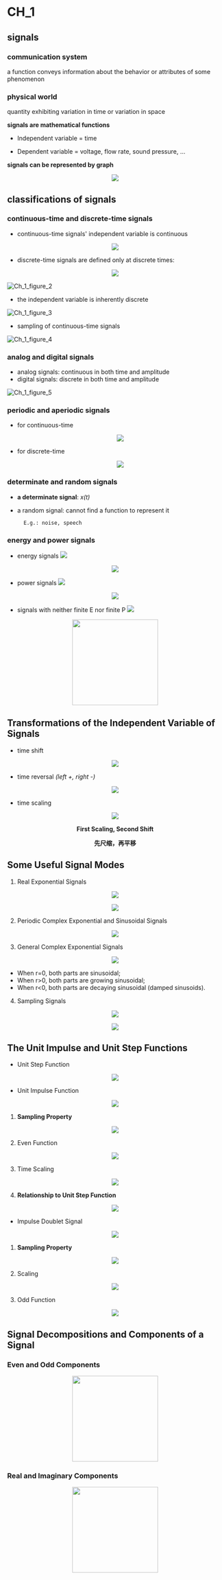 # CH_1

## signals

### communication system

a function conveys information about the behavior or attributes of some phenomenon

### physical world

quantity exhibiting variation in time or variation in space

**signals are mathematical functions**

- Independent variable = time

- Dependent variable = voltage, flow rate, sound pressure, ...

**signals can be represented by graph**

<div align = center><img src ="/assets/Ch_1_figure_1.png"></div>

## classifications of signals

### continuous-time and discrete-time signals

- continuous-time signals' independent variable is continuous

<div align=center><img src="https://latex.codecogs.com/svg.latex?x%28t%29%20%3D%20e%5Et"/></div>

- discrete-time signals are defined only at discrete times:

<div align=center><img src="https://latex.codecogs.com/svg.latex?x%5Bn%5D%20%3D%202%5En"/></div>

![Ch_1_figure_2](assets/Ch_1_figure_2.png)

- the independent variable is inherently discrete

![Ch_1_figure_3](assets/Ch_1_figure_3.png)

- sampling of continuous-time signals

![Ch_1_figure_4](assets/Ch_1_figure_4.png)

### analog and digital signals

- analog signals: continuous in both time and amplitude
- digital signals: discrete in both time and amplitude

![Ch_1_figure_5](assets/Ch_1_figure_5.png)

### periodic and aperiodic signals

- for continuous-time

  <center><img src = "https://latex.codecogs.com/svg.latex?%5Cinline%20x%28t%29%20%3D%20x%28t&plus;T%29"></center>

- for discrete-time
  <center><img src = "https://latex.codecogs.com/svg.latex?%5Cinline%20x%5Bn%5D%3Dx%5Bn&plus;N%5D"></center>

### determinate and random signals

- **a determinate signal**: _x(t)_

- a random signal: cannot find a function to represent it

        E.g.: noise, speech

### energy and power signals

- energy signals <img src = "https://latex.codecogs.com/svg.latex?%5Cinline%200%3CE%3C%5Cinfty%2C%5C%3BP%5Cto0">

<center><img src = "/assets/Ch_1_figure_6.png"></center>

- power signals <img src="https://latex.codecogs.com/svg.latex?%5Cinline%200%3CP%3C%5Cinfty%2C%5C%3BE%5Cto%5Cinfty">

<center><img src="/assets/Ch_1_figure_7.png"></center>

- signals with neither finite E nor finite P <img src = "https://latex.codecogs.com/svg.latex?%5Cinline%20E%5Cto%5Cinfty%2C%5C%3BP%5Cto%5Cinfty">

<center><img height = 200 src = "/assets/Ch_1_figure_8.png"></center>

## Transformations of the Independent Variable of Signals

- time shift

<center><img src = "https://latex.codecogs.com/svg.latex?x%28t%29%20%5Cto%20x%28t-t_0%29"></center>

- time reversal _(left +, right -)_

<center><img src="https://latex.codecogs.com/svg.latex?x%28t%29%20%5Cto%20x%28-t%29"></center>

- time scaling

<center><img src = "https://latex.codecogs.com/svg.latex?x%28t%29%20%5Cto%20x%28k_0t%29">

**First Scaling, Second Shift**

**先尺缩，再平移**</center>

## Some Useful Signal Modes

1. Real Exponential Signals

<center><img src="https://latex.codecogs.com/svg.latex?x%28t%29%20%3D%20Ce%5E%7Bat%7D">

<img src = "/assets/Ch_1_figure_9.png"></center>

2. Periodic Complex Exponential and Sinusoidal Signals

<center><img src = "https://latex.codecogs.com/svg.latex?x%28t%29%20%3D%20Ce%5E%7Bj%5Comega_0t%7D"></center>

3. General Complex Exponential Signals

<center><img src = "https://latex.codecogs.com/svg.latex?%5C%5CC%20%3D%20%7CC%7Ce%5E%7Bj%5Ctheta%7D%2C%5C%3Ba%3Dr&plus;j%5Comega_0%5Cvspace%7B3ex%7D%20%5C%5CCe%5E%7Bat%7D%3D%7CC%7Ce%5E%7Bj%5Ctheta%7De%5E%7B%28r&plus;j%5Comega_0%29t%7D%3D%7CC%7Ce%5E%7Brt%7De%5E%7Bj%28%5Comega_0t&plus;%5Ctheta%29%7D%5Cvspace%7B3ex%7D%20%5C%5CCe%5E%7Bat%7D%3D%20%7CC%7Ce%5E%7Brt%7D%28%5Ccos%7B%28%5Comega_0t&plus;%5Ctheta%29%7D&plus;j%5Csin%7B%28%5Comega_0t&plus;%5Ctheta%29%7D%29"></center>

- When r=0, both parts are sinusoidal; 
- When r>0, both parts are growing sinusoidal;
- When r<0, both parts are decaying sinusoidal (damped sinusoids).

4. Sampling Signals

<center><img src = "https://latex.codecogs.com/svg.latex?Sa%28t%29%20%3D%20%5Cfrac%7B%5Csin%7Bt%7D%7D%7Bt%7D">

<img src = "https://www5a.wolframalpha.com/Calculate/MSP/MSP25731aggid5g7g1463ad000066e36f1193idbhha?MSPStoreType=image/gif&s=28"></center>

## The Unit Impulse and Unit Step Functions

- Unit Step Function

<center><img src = "/assets/Ch_1_figure_10.png"></center>

- Unit Impulse Function

<center><img src = "/assets/Ch_1_figure_11.png"></center>

1. **Sampling Property**

<center><img src = "/assets/Ch_1_figure_12.png"></center>

2. Even Function

<center><img src = "https://latex.codecogs.com/svg.latex?%5Cdelta%28t%29%3D%5Cdelta%28-t%29"></center>

3. Time Scaling

<center><img src = "https://latex.codecogs.com/svg.latex?%5Cdelta%28kt%29%3D%5Cfrac%7B1%7D%7B%7Ck%7C%7D%5Cdelta%28t%29"></center>

4. **Relationship to Unit Step Function**

<center><img src = "https://latex.codecogs.com/svg.latex?u%28t%29%3D%5Cint_%7B-%5Cinfty%7D%5E%7Bt%7D%7B%5Cdelta%28%5Ctau%29%5Cmathrm%7Bd%7D%5Ctau%7D%20%5Cquad%20%5Cdelta%28t%29%3D%5Cfrac%7B%5Cmathrm%7Bd%7Du%28t%29%7D%7B%5Cmathrm%7Bd%7Dt%7D"></center>

- Impulse Doublet Signal 

<center><img src = "/assets/Ch_1_figure_13.png"></center>

1. **Sampling Property**

<center><img src = "https://latex.codecogs.com/svg.latex?%5C%5Cx%28t%29%20%3D%20%5Cdelta%27%28t-t_0%29%3Dx%28t_0%29%5Cdelta%27%28t-t_0%29-x%27%28t_0%29%5Cdelta%28t-t_0%29%5Cvspace%7B3ex%7D%20%5C%5C%5Cint_%7B-%5Cinfty%7D%5E%7B%5Cinfty%7Dx%28t_0%29%5Cdelta%27%28t-t_0%29%5Cmathrm%7Bd%7Dt%3D-x%27%28t_0%29"></center>

2. Scaling

<center><img src = "https://latex.codecogs.com/svg.latex?%5Cdelta%27%28kt%29%3D%5Cfrac%7B1%7D%7Bk%7Ck%7C%7D%5Cdelta%27%28t%29%2C%5C%3Bk%5Cneq0"></center>

3. Odd Function

<center><img src = "https://latex.codecogs.com/svg.latex?%5Cdelta%27%28t%29%3D-%5Cdelta%27%28-t%29"></center>

## Signal Decompositions and Components of a Signal

### Even and Odd Components


<center><img height = 200 src = "/assets/Ch_1_figure_14.png"></center>

### Real and Imaginary Components

<center><img height = 200 src = "/assets/Ch_1_figure_15.png"></center>

